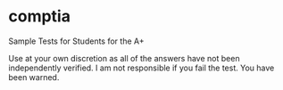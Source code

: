 # comptia
Sample Tests for Students for the A+

Use at your own discretion as all of the answers have not been independently verified.  I am not responsible if you fail the test.  You have been warned.
